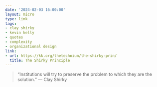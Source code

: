 ```yaml
---
date: '2024-02-03 16:00:00'
layout: micro
type: link
tags:
- clay shirky
- kevin kelly
- quotes
- complexity
- organizational design
link:
- url: https://kk.org/thetechnium/the-shirky-prin/
  title: The Shirky Principle
---
```


> “Institutions will try to preserve the problem to which they are the solution.” — Clay Shirky
